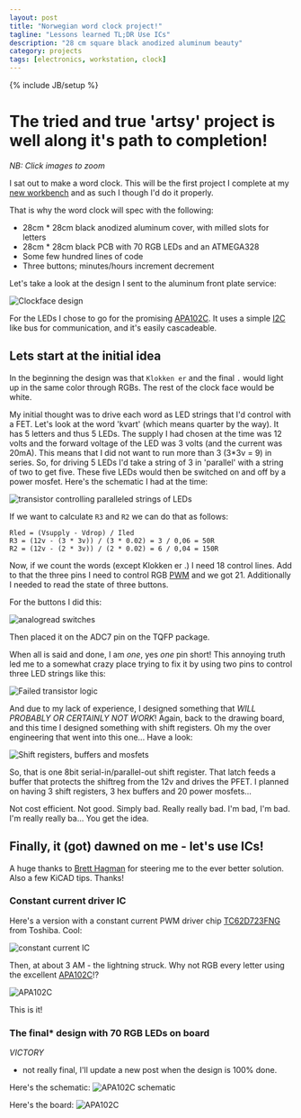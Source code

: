 ```yaml
---
layout: post
title: "Norwegian word clock project!"
tagline: "Lessons learned TL;DR Use ICs"
description: "28 cm square black anodized aluminum beauty"
category: projects
tags: [electronics, workstation, clock]
---
```

{% include JB/setup %}

# The tried and true 'artsy' project is well along it's path to completion!

*NB: Click images to zoom*

I sat out to make a word clock. This will be the first project I complete at my [new workbench](http://alexanderbrevig.github.io/projects/2015/08/18/Workbench-project-complete/) and as such I though I'd do it properly.

That is why the word clock will spec with the following:

* 28cm * 28cm black anodized aluminum cover, with milled slots for letters
* 28cm * 28cm black PCB with 70 RGB LEDs and an ATMEGA328
* Some few hundred lines of code
* Three buttons; minutes/hours increment decrement


Let's take a look at the design I sent to the aluminum front plate service:

![Clockface design](/assets/images/wordclock/clockface.jpg)

For the LEDs I chose to go for the promising [APA102C](http://www.adafruit.com/datasheets/APA102.pdf). It uses a simple [I2C](https://en.wikipedia.org/wiki/I%C2%B2C) like bus for communication, and it's easily cascadeable.

## Lets start at the initial idea

In the beginning the design was that `Klokken er` and the final `.` would light up in the same color through RGBs. The rest of the clock face would be white.

My initial thought was to drive each word as LED strings that I'd control with a FET.
Let's look at the word 'kvart' (which means quarter by the way). It has 5 letters and thus 5 LEDs.
The supply I had chosen at the time was 12 volts and the forward voltage of the LED was 3 volts (and the current was 20mA).
This means that I did not want to run more than 3 (3*3v = 9) in series. So, for driving 5 LEDs I'd take a string of 3 in 'parallel' with a string of two to get five. These five LEDs would then be switched on and off by a power mosfet. Here's the schematic I had at the time:

![transistor controlling paralleled strings of LEDs](/assets/images/wordclock/transistor_parallel_strings.png)

If we want to calculate `R3` and `R2` we can do that as follows:

    Rled = (Vsupply - Vdrop) / Iled
    R3 = (12v - (3 * 3v)) / (3 * 0.02) = 3 / 0,06 = 50R
    R2 = (12v - (2 * 3v)) / (2 * 0.02) = 6 / 0,04 = 150R

Now, if we count the words (except Klokken er .) I need 18 control lines. Add to that the three pins I need to control RGB [PWM](https://en.wikipedia.org/wiki/Pulse-width_modulation) and we got 21. Additionally I needed to read the state of three buttons.

For the buttons I did this:

![analogread switches](/assets/images/wordclock/analogswitch.png)

Then placed it on the ADC7 pin on the TQFP package.

When all is said and done, I am _one_, yes *one* pin short! This annoying truth led me to a somewhat crazy place trying to fix it by using two pins to control three LED strings like this:

![Failed transistor logic](/assets/images/wordclock/transistor_logic.png)

And due to my lack of experience, I designed something that *WILL PROBABLY OR CERTAINLY NOT WORK*!
Again, back to the drawing board, and this time I designed something with shift registers. Oh my the over engineering that went into this one... Have a look:

![Shift registers, buffers and mosfets](/assets/images/wordclock/shift_buff_mosfet.jpg)

So, that is one 8bit serial-in/parallel-out shift register. That latch feeds a buffer that protects the shiftreg from the 12v and drives the PFET.
I planned on having 3 shift registers, 3 hex buffers and 20 power mosfets...

Not cost efficient. Not good.
Simply bad.
Really really bad.
I'm bad, I'm bad.
I'm really really ba... You get the idea.

## Finally, it (got) dawned on me - let's use ICs!

A huge thanks to [Brett Hagman](http://www.loftypremises.com/) for steering me to the ever better solution. Also a few KiCAD tips. Thanks!

### Constant current driver IC

Here's a version with a constant current PWM driver chip [TC62D723FNG](http://www.mouser.com/ds/2/408/Toshiba_TC62D723FNG_datasheet-340777.pdf) from Toshiba. Cool:

![constant current IC](/assets/images/wordclock/constantcurrentdriver.png)

Then, at about 3 AM - the lightning struck. Why not RGB every letter using the excellent [APA102C](http://www.adafruit.com/datasheets/APA102.pdf)!?

![APA102C](/assets/images/wordclock/apa102c.jpg)

This is it!

### The final* design with 70 RGB LEDs on board

*VICTORY*

* not really final, I'll update a new post when the design is 100% done.

Here's the schematic:
![APA102C schematic](/assets/images/wordclock/apa102c_board.png)

Here's the board:
![APA102C ](/assets/images/wordclock/apa102c_schem.png)


<script>
$(function(){
  $("img").css("width", "50%").click(function(img){
    var width = $(this).css("width");
    if (parseInt(width) < 400){
      $(this).css("width", "100%");
    } else {
      $(this).css("width", "50%");
    }
  });
});
</script>
